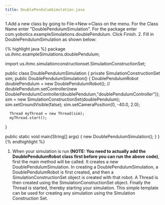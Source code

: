 ```yaml
---
title: DoublePendulumSimulation.java
---
```


1.Add a new class by going to File->New->Class on the menu. For the Class Name enter "DoublePendulumSimulation". For the package enter com.yobotics.exampleSimulations.doublePendulum. Click Finish.
2. Fill in DoublePendulumSimulation as shown below:

{% highlight java %}
package us.ihmc.exampleSimulations.doublePendulum;
 
import us.ihmc.simulationconstructionset.SimulationConstructionSet;
 
public class DoublePendulumSimulation
{
   private SimulationConstructionSet sim;
   public DoublePendulumSimulation()
   {
      DoublePendulumRobot doublePendulum = new DoublePendulumRobot();
//      doublePendulum.setController(new DoublePendulumController(doublePendulum,"doublePendulumController"));
      sim = new SimulationConstructionSet(doublePendulum);
      sim.setGroundVisible(false);
      sim.setCameraPosition(0, -40.0, 2.0);
       
      Thread myThread = new Thread(sim);
      myThread.start();
   }
    
   public static void main(String[] args)
   {
      new DoublePendulumSimulation();
   }
}
{% endhighlight %}

1. When your simulation is run **(NOTE: You need to actually add the DoublePendulumRobot class first before you can run the above code)**, first the main method will be called.
It creates a new DoublePendulumSimulation. In creating a DoublePendulumSimulation, a DoublePendulumRobot is first created, and then a SimulationConstructionSet object is created with that robot.
A Thread is then created using the SimulationConstructionSet object. Finally the Thread is started, thereby starting your simulation. This simple template can be used for creating any simulation using the Simulation Construction Set.